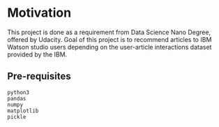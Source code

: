 # Motivation
This project is done as a requirement from Data Science Nano Degree, offered by Udacity. 
Goal of this project is to recommend articles to IBM Watson studio users depending on the user-article interactions dataset provided by the IBM.

## Pre-requisites
```
python3
pandas
numpy
matplotlib
pickle
```

